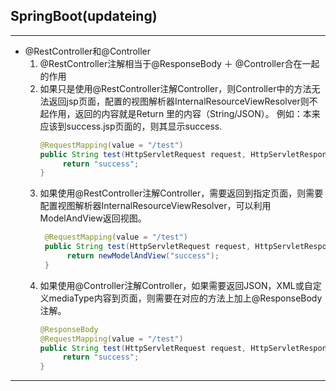 ## SpringBoot(updateing)
*****
* @RestController和@Controller  
  1. @RestController注解相当于@ResponseBody ＋ @Controller合在一起的作用  
  2. 如果只是使用@RestController注解Controller，则Controller中的方法无法返回jsp页面，配置的视图解析器InternalResourceViewResolver则不起作用，返回的内容就是Return 里的内容（String/JSON）。
     例如：本来应该到success.jsp页面的，则其显示success.
     ``` java
     @RequestMapping(value = "/test")
     public String test(HttpServletRequest request, HttpServletResponse response){
          return "success";
     }
     ```
  3. 如果使用@RestController注解Controller，需要返回到指定页面，则需要配置视图解析器InternalResourceViewResolver，可以利用ModelAndView返回视图。
     ``` java
      @RequestMapping(value = "/test")
      public String test(HttpServletRequest request, HttpServletResponse response){
           return newModelAndView("success");
      }
      ```
  4. 如果使用@Controller注解Controller，如果需要返回JSON，XML或自定义mediaType内容到页面，则需要在对应的方法上加上@ResponseBody注解。
     ``` java
     @ResponseBody
     @RequestMapping(value = "/test")
     public String test(HttpServletRequest request, HttpServletResponse response){
          return "success";
     }
     ```
*****
